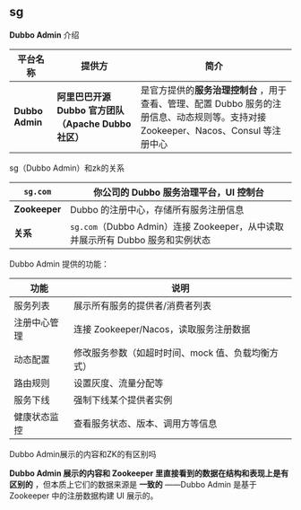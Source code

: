 ## sg

**Dubbo Admin** 介绍

| 平台名称              | 提供方                                                     | 简介                                                                                                                                       |
| --------------------- | ---------------------------------------------------------- | ------------------------------------------------------------------------------------------------------------------------------------------ |
| **Dubbo Admin** | **阿里巴巴开源 Dubbo 官方团队（Apache Dubbo 社区）** | 是官方提供的**服务治理控制台** ，用于查看、管理、配置 Dubbo 服务的注册信息、动态规则等。支持对接 Zookeeper、Nacos、Consul 等注册中心 |

sg（Dubbo Admin）和zk的关系

| **`sg.com`** | 你公司的 Dubbo 服务治理平台，UI 控制台                                           |
| -------------------- | -------------------------------------------------------------------------------- |
| **Zookeeper**  | Dubbo 的注册中心，存储所有服务注册信息                                           |
| **关系**       | `sg.com`（Dubbo Admin）连接 Zookeeper，从中读取并展示所有 Dubbo 服务和实例状态 |


Dubbo Admin 提供的功能：

| 功能         | 说明                                              |
| ------------ | ------------------------------------------------- |
| 服务列表     | 展示所有服务的提供者/消费者列表                   |
| 注册中心管理 | 连接 Zookeeper/Nacos，读取服务注册数据            |
| 动态配置     | 修改服务参数（如超时时间、mock 值、负载均衡方式） |
| 路由规则     | 设置灰度、流量分配等                              |
| 服务下线     | 强制下线某个提供者实例                            |
| 健康状态监控 | 查看服务状态、版本、调用方等信息                  |



Dubbo Admin展示的内容和ZK的有区别吗

**Dubbo Admin 展示的内容和 Zookeeper 里直接看到的数据在结构和表现上是有区别的** ，但本质上它们的数据来源是 **一致的** ——Dubbo Admin 是基于 Zookeeper 中的注册数据构建 UI 展示的。
